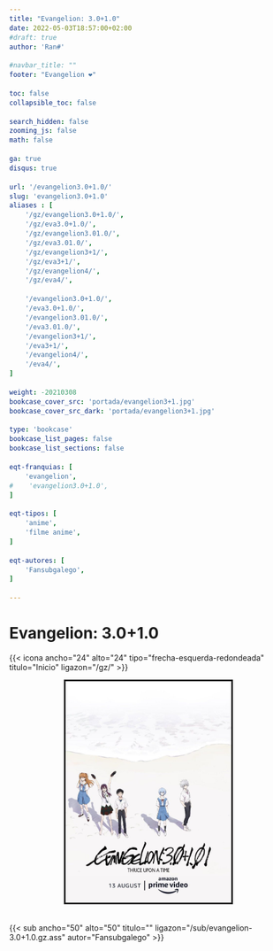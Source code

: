 ```yaml
---
title: "Evangelion: 3.0+1.0"
date: 2022-05-03T18:57:00+02:00
#draft: true
author: 'Ran#'

#navbar_title: ""
footer: "Evangelion ❤️"

toc: false
collapsible_toc: false

search_hidden: false
zooming_js: false
math: false

ga: true
disqus: true

url: '/evangelion3.0+1.0/'
slug: 'evangelion3.0+1.0'
aliases : [
    '/gz/evangelion3.0+1.0/',
    '/gz/eva3.0+1.0/',
    '/gz/evangelion3.01.0/',
    '/gz/eva3.01.0/',
    '/gz/evangelion3+1/',
    '/gz/eva3+1/',
    '/gz/evangelion4/',
    '/gz/eva4/',

    '/evangelion3.0+1.0/',
    '/eva3.0+1.0/',
    '/evangelion3.01.0/',
    '/eva3.01.0/',
    '/evangelion3+1/',
    '/eva3+1/',
    '/evangelion4/',
    '/eva4/',
]

weight: -20210308
bookcase_cover_src: 'portada/evangelion3+1.jpg'
bookcase_cover_src_dark: 'portada/evangelion3+1.jpg'

type: 'bookcase'
bookcase_list_pages: false
bookcase_list_sections: false

eqt-franquias: [
    'evangelion',
#    'evangelion3.0+1.0',
]

eqt-tipos: [
    'anime',
    'filme anime',
]

eqt-autores: [
    'Fansubgalego',
]

---
```


# Evangelion: 3.0+1.0

{{< icona ancho="24" alto="24" tipo="frecha-esquerda-redondeada" titulo="Inicio" ligazon="/gz/" >}}

<div style="text-align: center">
    <img style="border: 3px solid currentColor" height="400" title="oreimo" alt="oreimo" src="/portada/evangelion3+1.jpg">
</div>

<br>

{{< sub ancho="50" alto="50" titulo="" ligazon="/sub/evangelion-3.0+1.0.gz.ass" autor="Fansubgalego" >}}
